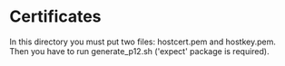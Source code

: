 # Certificates
In this directory you must put two files: hostcert.pem and hostkey.pem.
Then you have to run generate_p12.sh ('expect' package is required).
